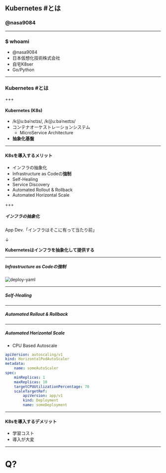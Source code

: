 ## Kubernetes #とは
### @nasa9084

---

### $ whoami

* @nasa9084
* 日本仮想化技術株式会社
* 自宅K8ser
* Go/Python

---

### Kubernetes #とは

+++

#### Kubernetes (K8s)

* /k(j)uːbəˈnɛtɪs/, /k(j)uːbəˈneɪtɪs/
* コンテナオーケストレーションシステム
  * MicroService Architecture
* **抽象化基盤**

---

#### K8sを導入するメリット

* インフラの抽象化
* Infrastructure as Codeの**強制**
* Self-Healing
* Service Discovery
* Automated Rollout & Rollback
* Automated Horizontal Scale

+++

##### インフラの抽象化

App Dev.「インフラはそこに有って当たり前」

↓

**Kubernetesはインフラを抽象化して提供する**

---

##### Infrastructure as Codeの強制

![deploy-yaml](assets/image/deploy.png)

---

##### Self-Healing

---

##### Automated Rollout & Rollback

---

##### Automated Horizontal Scale

* CPU Based Autoscale

``` yaml
apiVersion: autoscaling/v1
kind: HorizontalPodAutoScaler
metadata:
    name: someAutoScaler
spec:
    minReplicas: 1
    maxReplicas: 10
    targetCPUUtilizationPercentage: 70
    scaleTargetRef:
        apiVersion: app/v1
        kind: Deployment
        name: someDeployment
```

---

#### K8sを導入するデメリット

* 学習コスト
* 導入が大変

---

# Q?
